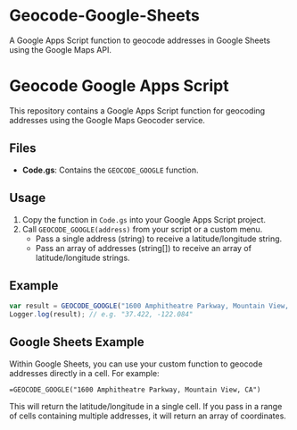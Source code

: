 # Geocode-Google-Sheets

A Google Apps Script function to geocode addresses in Google Sheets using the Google Maps API.

# Geocode Google Apps Script

This repository contains a Google Apps Script function for geocoding addresses using the Google Maps Geocoder service.

## Files

- **Code.gs**: Contains the `GEOCODE_GOOGLE` function.

## Usage

1. Copy the function in `Code.gs` into your Google Apps Script project.
2. Call `GEOCODE_GOOGLE(address)` from your script or a custom menu.
   - Pass a single address (string) to receive a latitude/longitude string.
   - Pass an array of addresses (string[]) to receive an array of latitude/longitude strings.

## Example

```js
var result = GEOCODE_GOOGLE("1600 Amphitheatre Parkway, Mountain View, CA");
Logger.log(result); // e.g. "37.422, -122.084"
```

## Google Sheets Example

Within Google Sheets, you can use your custom function to geocode addresses directly in a cell. For example:

```plaintext
=GEOCODE_GOOGLE("1600 Amphitheatre Parkway, Mountain View, CA")
```

This will return the latitude/longitude in a single cell. If you pass in a range of cells containing multiple addresses, it will return an array of coordinates.
